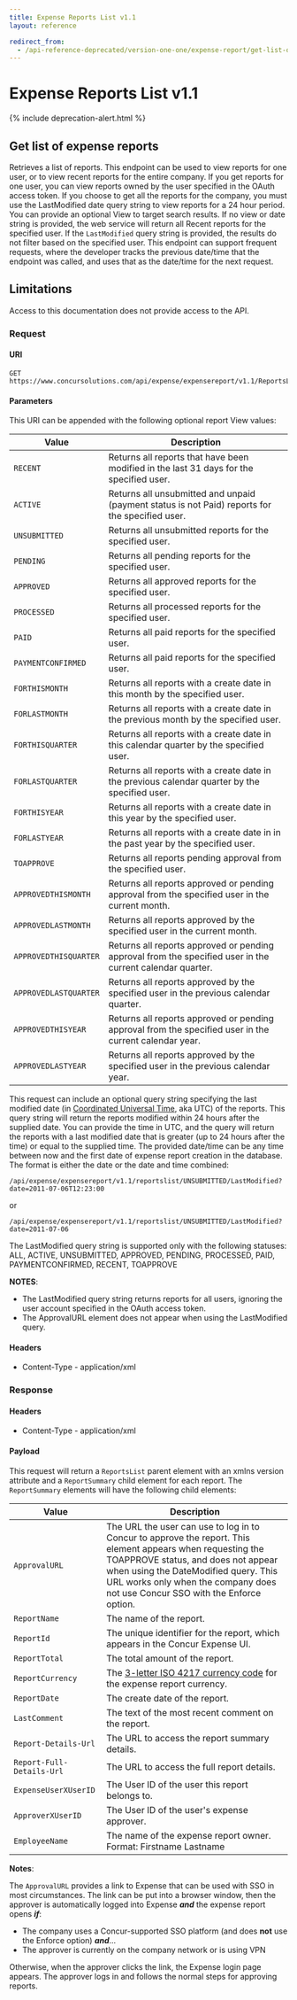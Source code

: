 ```yaml
---
title: Expense Reports List v1.1
layout: reference

redirect_from:
  - /api-reference-deprecated/version-one-one/expense-report/get-list-of-reports.html
---
```


# Expense Reports List v1.1

{% include deprecation-alert.html %}

## Get list of expense reports

Retrieves a list of reports. This endpoint can be used to view reports for one user, or to view recent reports for the entire company. If you get reports for one user, you can view reports owned by the user specified in the OAuth access token. If you choose to get all the reports for the company, you must use the LastModified date query string to view reports for a 24 hour period. You can provide an optional View to target search results. If no view or date string is provided, the web service will return all Recent reports for the specified user. If the `LastModified` query string is provided, the results do not filter based on the specified user. This endpoint can support frequent requests, where the developer tracks the previous date/time that the endpoint was called, and uses that as the date/time for the next request.

## Limitations

Access to this documentation does not provide access to the API. 

### Request

#### URI

```
GET https://www.concursolutions.com/api/expense/expensereport/v1.1/ReportsList/{_View_}
```

#### Parameters

This URI can be appended with the following optional report View values:

Value|Description
---|---
`RECENT`|Returns all reports that have been modified in the last 31 days for the specified user.
`ACTIVE`|Returns all unsubmitted and unpaid (payment status is not Paid) reports for the specified user.
`UNSUBMITTED`|Returns all unsubmitted reports for the specified user.
`PENDING`|Returns all pending reports for the specified user.
`APPROVED`|Returns all approved reports for the specified user.
`PROCESSED`|Returns all processed reports for the specified user.
`PAID`|Returns all paid reports for the specified user.
`PAYMENTCONFIRMED`|Returns all paid reports for the specified user.
`FORTHISMONTH`|Returns all reports with a create date in this month by the specified user.
`FORLASTMONTH`|Returns all reports with a create date in the previous month by the specified user.
`FORTHISQUARTER`|Returns all reports with a create date in this calendar quarter by the specified user.
`FORLASTQUARTER`|Returns all reports with a create date in the previous calendar quarter by the specified user.
`FORTHISYEAR`|Returns all reports with a create date in this year by the specified user.
`FORLASTYEAR`|Returns all reports with a create date in in the past year by the specified user.
`TOAPPROVE`|Returns all reports pending approval from the specified user.
`APPROVEDTHISMONTH`|Returns all reports approved or pending approval from the specified user in the current month.
`APPROVEDLASTMONTH`|Returns all reports approved by the specified user in the current month.
`APPROVEDTHISQUARTER`|Returns all reports approved or pending approval from the specified user in the current calendar quarter.
`APPROVEDLASTQUARTER`|Returns all reports approved by the specified user in the previous calendar quarter.
`APPROVEDTHISYEAR`|Returns all reports approved or pending approval from the specified user in the current calendar year.
`APPROVEDLASTYEAR`|Returns all reports approved by the specified user in the previous calendar year.

This request can include an optional query string specifying the last modified date (in [Coordinated Universal Time](https://en.wikipedia.org/wiki/Coordinated_Universal_Time), aka UTC) of the reports. This query string will return the reports modified within 24 hours after the supplied date. You can provide the time in UTC, and the query will return the reports with a last modified date that is greater (up to 24 hours after the time) or equal to the supplied time. The provided date/time can be any time between now and the first date of expense report creation in the database. The format is either the date or the date and time combined:

```
/api/expense/expensereport/v1.1/reportslist/UNSUBMITTED/LastModified?date=2011-07-06T12:23:00
```

or

```
/api/expense/expensereport/v1.1/reportslist/UNSUBMITTED/LastModified?date=2011-07-06
```

The LastModified query string is supported only with the following statuses: ALL, ACTIVE, UNSUBMITTED, APPROVED, PENDING, PROCESSED, PAID, PAYMENTCONFIRMED, RECENT, TOAPPROVE

**NOTES**:

* The LastModified query string returns reports for all users, ignoring the user account specified in the OAuth access token.
* The ApprovalURL element does not appear when using the LastModified query.

#### Headers

* Content-Type - application/xml

### Response

#### Headers

* Content-Type - application/xml

#### Payload

This request will return a `ReportsList` parent element with an xmlns version attribute and a `ReportSummary` child element for each report. The `ReportSummary` elements will have the following child elements:

Value|Description
---|---
`ApprovalURL`|The URL the user can use to log in to Concur to approve the report. This element appears when requesting the TOAPPROVE status, and does not appear when using the DateModified query. This URL works only when the company does not use Concur SSO with the Enforce option.
`ReportName`|The name of the report.
`ReportId`|The unique identifier for the report, which appears in the Concur Expense UI.
`ReportTotal`|The total amount of the report.
`ReportCurrency`|The [3-letter ISO 4217 currency code](https://en.wikipedia.org/wiki/ISO_4217) for the expense report currency.
`ReportDate`|The create date of the report.
`LastComment`|The text of the most recent comment on the report.
`Report-Details-Url`|The URL to access the report summary details.
`Report-Full-Details-Url`|The URL to access the full report details.
`ExpenseUserXUserID`|The User ID of the user this report belongs to.
`ApproverXUserID`|The User ID of the user's expense approver.
`EmployeeName`|The name of the expense report owner. Format: Firstname Lastname

**Notes**:

The `ApprovalURL` provides a link to Expense that can be used with SSO in most circumstances. The link can be put into a browser window, then the approver is automatically logged into Expense **_and_** the expense report opens **_if_**:

* The company uses a Concur-supported SSO platform (and does **not** use the Enforce option) **_and_**...
* The approver is currently on the company network or is using VPN

Otherwise, when the approver clicks the link, the Expense login page appears. The approver logs in and follows the normal steps for approving reports.
